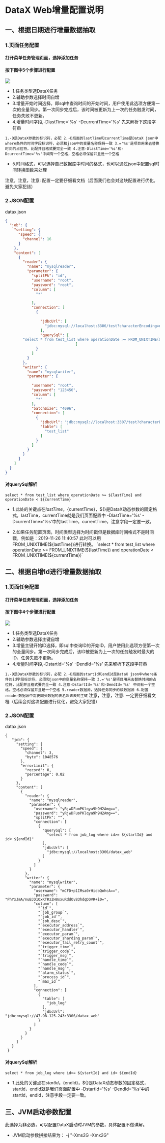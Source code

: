 # DataX Web增量配置说明

## 一、根据日期进行增量数据抽取

### 1.页面任务配置

#### 打开菜单任务管理页面，选择添加任务

#### 按下图中5个步骤进行配置

![](https://datax-web.oss-cn-hangzhou.aliyuncs.com/img/time-increment.png)

- 1.任务类型选DataX任务
- 2.辅助参数选择时间自增
- 3.增量开始时间选择，即sql中查询时间的开始时间，用户使用此选项方便第一次的全量同步。第一次同步完成后，该时间被更新为上一次的任务触发时间，任务失败不更新。
- 4.增量时间字段,-DlastTime='%s' -DcurrentTime='%s' 先来解析下这段字符串

`
1.-D是DataX参数的标识符，必配
2.-D后面的lastTime和currentTime是DataX json中where条件的时间字段标识符，必须和json中的变量名称保持一致
3.='%s'是项目用来去替换时间的占位符，比配并且格式要完全一致
4.注意-DlastTime='%s'和-DcurrentTime='%s'中间有一个空格，空格必须保留并且是一个空格
`
- 5.时间格式，可以选择自己数据库中时间的格式，也可以通过json中配置sql时间转换函数来处理

注意，注意，注意: 配置一定要仔细看文档（后面我们也会对这块配置进行优化，避免大家犯错）


### 2.JSON配置

datax.json

```json
{
  "job": {
    "setting": {
      "speed": {
        "channel": 16
      }
    },
    "content": [
      {
        "reader": {
          "name": "mysqlreader",
          "parameter": {
            "splitPk": "id",
            "username": "root",
            "password": "root",
            "column": [
              "*"

            ],
            "connection": [
              {
                
                "jdbcUrl": [
                  "jdbc:mysql://localhost:3306/test?characterEncoding=utf8"
                ],
				"querySql": [
        "select * from test_list where operationDate >= FROM_UNIXTIME(${lastTime}) and operationDate < FROM_UNIXTIME(${currentTime})"
                                ]
              }
            ]
          }
        },
        "writer": {
          "name": "mysqlwriter",
          "parameter": {
           
            "username": "root",
            "password": "123456",
            "column": [
              "*"
            ],
            "batchSize": "4096",
            "connection": [
              {
                "jdbcUrl": "jdbc:mysql://localhost:3307/test?characterEncoding=utf8",
                "table": [
                  "test_list"
                ]
              }
            ]
          }
        }
      }
    ]
  }
}
```
#### 对querySql解析

`select * from test_list where operationDate >= ${lastTime} and operationDate < ${currentTime}`

- 1.此处的关键点在${lastTime}，${currentTime}，${}是DataX动态参数的固定格式，lastTime，currentTime就是我们页面配置中
-DlastTime='%s' -DcurrentTime='%s'中的lastTime，currentTime，注意字段一定要一致。
 
- 2.如果任务配置页面，时间类型选择为时间戳但是数据库时间格式不是时间戳，例如是：2019-11-26 11:40:57 此时可以用FROM_UNIXTIME(${lastTime})进行转换。
`select * from test_list where operationDate >= FROM_UNIXTIME(${lastTime}) and operationDate < FROM_UNIXTIME(${currentTime})`

## 二、根据自增Id进行增量数据抽取

### 1.页面任务配置

#### 打开菜单任务管理页面，选择添加任务

#### 按下图中4个步骤进行配置

![](https://datax-web.oss-cn-hangzhou.aliyuncs.com/doc/id-increment.jpg)

- 1.任务类型选DataX任务
- 2.辅助参数选择主键自增
- 3.增量主键开始ID选择，即sql中查询ID的开始ID，用户使用此选项方便第一次的全量同步。第一次同步完成后，该ID被更新为上一次的任务触发时最大的ID，任务失败不更新。
- 4.增量时间字段,-DstartId='%s' -DendId='%s' 先来解析下这段字符串

`
1.-D是DataX参数的标识符，必配
2.-D后面的startId和endId是DataX json中where条件的id字段标识符，必须和json中的变量名称保持一致
3.='%s'是项目用来去替换时间的占位符，比配并且格式要完全一致
4.注意-DstartId='%s'和-DendId='%s' 中间有一个空格，空格必须保留并且是一个空格
5.reader数据源，选择任务同步的读数据源
6.配置reader数据源中需要同步数据的表名及该表的主键
`
注意，注意，注意: 一定要仔细看文档（后续会对这块配置进行优化，避免大家犯错）

### 2.JSON配置

datax.json
```
{
   "job": {
     "setting": {
       "speed": {
         "channel": 3,
         "byte": 1048576
       },
       "errorLimit": {
         "record": 0,
         "percentage": 0.02
       }
     },
     "content": [
       {
         "reader": {
           "name": "mysqlreader",
           "parameter": {
             "username": "yRjwDFuoPKlqya9h9H2Amg==",
             "password": "yRjwDFuoPKlqya9h9H2Amg==",
             "splitPk": "",
             "connection": [
               {
                 "querySql": [
                   "select * from job_log where id>= ${startId} and id< ${endId}"
                 ],
                 "jdbcUrl": [
                   "jdbc:mysql://localhost:3306/datax_web"
                 ]
               }
             ]
           }
         },
         "writer": {
           "name": "mysqlwriter",
           "parameter": {
             "username": "mCFD+p1IMsa0rHicbQohcA==",
             "password": "PhYxJmA/nuBJD1OxKTRzZH8sxuRddOv83hdqDOVR+i0=",
             "column": [
               "`id`",
               "`job_group`",
               "`job_id`",
               "`job_desc`",
               "`executor_address`",
               "`executor_handler`",
               "`executor_param`",
               "`executor_sharding_param`",
               "`executor_fail_retry_count`",
               "`trigger_time`",
               "`trigger_code`",
               "`trigger_msg`",
               "`handle_time`",
               "`handle_code`",
               "`handle_msg`",
               "`alarm_status`",
               "`process_id`",
               "`max_id`"
             ],
             "connection": [
               {
                 "table": [
                   "job_log"
                 ],
                 "jdbcUrl": "jdbc:mysql://47.98.125.243:3306/datax_web"
               }
             ]
           }
         }
       }
     ]
   }
 }
 ```

#### 对querySql解析

`select * from job_log where id>= ${startId} and id< ${endId}`

- 1.此处的关键点在${startId}，${endId}，${}是DataX动态参数的固定格式，startId，endId就是我们页面配置中
-DstartId='%s' -DendId='%s'中的startId，endId，注意字段一定要一致。
 
 
## 三、JVM启动参数配置
此选择为非必选，可以配置DataX启动时JVM的参数，具体配置不做详解。
- JVM启动参数拼接结果为： -j "-Xms2G -Xmx2G"



